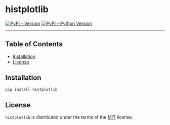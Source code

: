 # histplotlib

[![PyPI - Version](https://img.shields.io/pypi/v/histplotlib.svg)](https://pypi.org/project/histplotlib)
[![PyPI - Python Version](https://img.shields.io/pypi/pyversions/histplotlib.svg)](https://pypi.org/project/histplotlib)

-----

## Table of Contents

- [Installation](#installation)
- [License](#license)

## Installation

```console
pip install histplotlib
```

## License

`histplotlib` is distributed under the terms of the [MIT](https://spdx.org/licenses/MIT.html) license.

